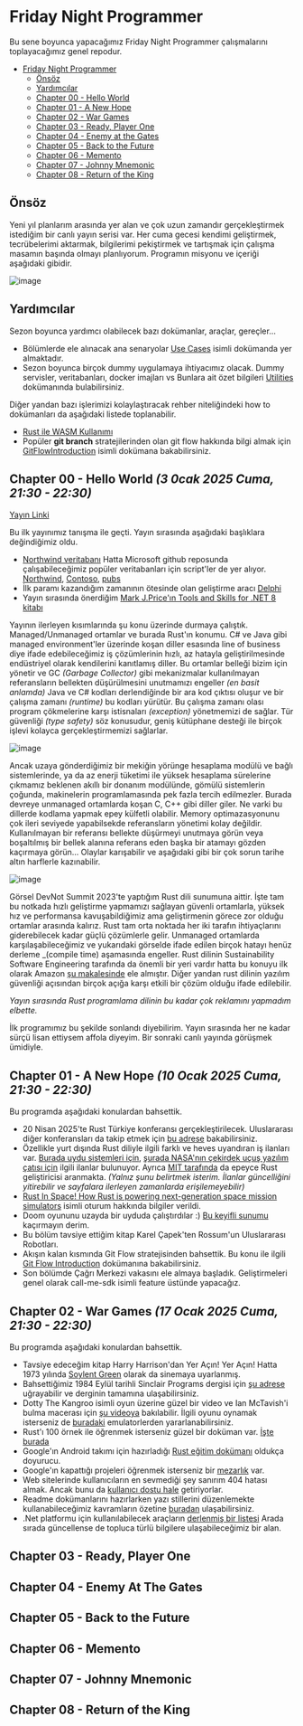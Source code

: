 # Friday Night Programmer

Bu sene boyunca yapacağımız Friday Night Programmer çalışmalarını toplayacağımız genel repodur.

- [Friday Night Programmer](#friday-night-programmer)
  - [Önsöz](#önsöz)
  - [Yardımcılar](#yardımcılar)
  - [Chapter 00 - Hello World](#chapter-00---hello-world-3-0cak-2025-cuma-2130---2230)
  - [Chapter 01 - A New Hope](#chapter-01---a-new-hope-10-ocak-2025-cuma-2130---2230)
  - [Chapter 02 - War Games](#chapter-02---war-games-17-ocak-2025-cuma-2130---2230)
  - [Chapter 03 - Ready, Player One](#chapter-03---ready-player-one)
  - [Chapter 04 - Enemy at the Gates](#chapter-04---enemy-at-the-gates)
  - [Chapter 05 - Back to the Future](#chapter-05---back-to-the-future)
  - [Chapter 06 - Memento](#chapter-06---memento)
  - [Chapter 07 - Johnny Mnemonic](#chapter-07---johnny-mnemonic)
  - [Chapter 08 - Return of the King](#chapter-08---return-of-the-king)

## Önsöz

Yeni yıl planlarım arasında yer alan ve çok uzun zamandır gerçekleştirmek istediğim bir canlı yayın serisi var. Her cuma gecesi kendimi geliştirmek, tecrübelerimi aktarmak, bilgilerimi pekiştirmek ve tartışmak için çalışma masamın başında olmayı planlıyorum. Programın misyonu ve içeriği aşağıdaki gibidir.

![image](https://github.com/user-attachments/assets/ae1e7a98-b7ba-45e2-85ce-5910012b601a)

## Yardımcılar

Sezon boyunca yardımcı olabilecek bazı dokümanlar, araçlar, gereçler...

- Bölümlerde ele alınacak ana senaryolar [Use Cases](./documents/UseCases.md) isimli dokümanda yer almaktadır.
- Sezon boyunca birçok dummy uygulamaya ihtiyacımız olacak. Dummy servisler, veritabanları, docker imajları vs Bunlara ait özet bilgileri [Utilities](./documents/Utilities.md) dokümanında bulabilirsiniz.

Diğer yandan bazı işlerimizi kolaylaştıracak rehber niteliğindeki how to dokümanları da aşağıdaki listede toplanabilir.

- [Rust ile WASM Kullanımı](./documents/RustAndWasm.md)
- Popüler **git branch** stratejilerinden olan git flow hakkında bilgi almak için [GitFlowIntroduction](./documents/GitFlowIntroduction.md) isimli dokümana bakabilirsiniz.

## Chapter 00 - Hello World _(3 0cak 2025 Cuma, 21:30 - 22:30)_

[Yayın Linki](https://www.youtube.com/live/K8ygZKn5zGQ?si=YqwmemtXDX4JOxp_)

Bu ilk yayınımız tanışma ile geçti. Yayın sırasında aşağıdaki başlıklara değindiğimiz oldu.

- [Northwind veritabanı](https://support.content.office.net/en-us/media/559a04f2-11b2-44b8-ae4a-92284d1576bd.png) Hatta Microsoft github reposunda çalışabileceğimiz popüler veritabanları için script'ler de yer alıyor. [Northwind](https://github.com/microsoft/sql-server-samples/blob/master/samples/databases/northwind-pubs/instnwnd.sql), [Contoso](https://github.com/microsoft/sql-server-samples/blob/master/samples/databases/contoso-data-warehouse/load-contoso-data-warehouse-to-sql-data-warehouse.sql), [pubs](https://github.com/microsoft/sql-server-samples/blob/master/samples/databases/northwind-pubs/instpubs.sql)
- İlk paramı kazandığım zamanının ötesinde olan geliştirme aracı [Delphi](https://winworldpc.com/product/delphi/2x)
- Yayın sırasında önerdiğim [Mark J.Price'ın Tools and Skills for .NET 8 kitabı](https://www.amazon.com/Tools-Skills-NET-practices-solutions/dp/183763520X)

Yayının ilerleyen kısımlarında şu konu üzerinde durmaya çalıştık. Managed/Unmanaged ortamlar ve burada Rust'ın konumu. C# ve Java gibi managed environment'ler üzerinde koşan diller esasında line of business diye ifade edebileceğimiz iş çözümlerinin hızlı, az hatayla geliştirilmesinde endüstriyel olarak kendilerini kanıtlamış diller. Bu ortamlar belleği bizim için yönetir ve GC _(Garbage Collector)_ gibi mekanizmalar kullanılmayan referansların bellekten düşürülmesini unutmamızı engeller _(en basit anlamda)_ Java ve C# kodları derlendiğinde bir ara kod çıktısı oluşur ve bir çalışma zamanı _(runtime)_ bu kodları yürütür. Bu çalışma zamanı olası program çökmelerine karşı istisnaları _(exception)_ yönetmemizi de sağlar. Tür güvenliği _(type safety)_ söz konusudur, geniş kütüphane desteği ile birçok işlevi kolayca gerçekleştirmemizi sağlarlar.

![image](https://github.com/user-attachments/assets/0e9a98df-ae54-46e4-82a2-541b23b550e3)

Ancak uzaya gönderdiğimiz bir mekiğin yörünge hesaplama modülü ve bağlı sistemlerinde, ya da az enerji tüketimi ile yüksek hesaplama sürelerine çıkmamız beklenen akıllı bir donanım modülünde, gömülü sistemlerin çoğunda, makinelerin programlamasında pek fazla tercih edilmezler. Burada devreye unmanaged ortamlarda koşan C, C++ gibi diller giler. Ne varki bu dillerde kodlama yapmak epey külfetli olabilir. Memory optimazasyonunu çok ileri seviyede yapabilsekde referansların yönetimi kolay değildir. Kullanılmayan bir referansı bellekte düşürmeyi unutmaya görün veya boşaltılmış bir bellek alanına referans eden başka bir atamayı gözden kaçırmaya görün... Olaylar karışabilir ve aşağıdaki gibi bir çok sorun tarihe altın harflerle kazınabilir.

![image](https://github.com/user-attachments/assets/02245767-aad3-453a-b0ed-c62f2e9b441e)

Görsel DevNot Summit 2023'te yaptığım Rust dili sunumuna aittir. İşte tam bu notkada hızlı geliştirme yapmamızı sağlayan güvenli ortamlarla, yüksek hız ve performansa kavuşabildiğimiz ama geliştirmenin görece zor olduğu ortamlar arasında kalırız. Rust tam orta noktada her iki tarafın ihtiyaçlarını giderebilecek kadar güçlü çözümlerle gelir. Unmanaged ortamlarda karşılaşabileceğimiz ve yukarıdaki görselde ifade edilen birçok hatayı henüz derleme _(compile time) aşamasında engeller. Rust dilinin Sustainability Software Engineering tarafında da önemli bir yeri vardır hatta bu konuyu ilk olarak Amazon [şu makalesinde](https://aws.amazon.com/blogs/opensource/sustainability-with-rust/) ele almıştır. Diğer yandan rust dilinin yazılım güvenliği açısından birçok açığa karşı etkili bir çözüm olduğu ifade edilebilir.

_Yayın sırasında Rust programlama dilinin bu kadar çok reklamını yapmadım elbette._

İlk programımız bu şekilde sonlandı diyebilirim. Yayın sırasında her ne kadar sürçü lisan ettiysem affola diyeyim. Bir sonraki canlı yayında görüşmek ümidiyle.

## Chapter 01 - A New Hope _(10 Ocak 2025 Cuma, 21:30 - 22:30)_

Bu programda aşağıdaki konulardan bahsettik.

- 20 Nisan 2025'te Rust Türkiye konferansı gerçekleştirilecek. Uluslararası diğer konferansları da takip etmek için [bu adrese](https://corrode.dev/blog/rust-conferences-2025/#rust-konf-turkiye) bakabilirsiniz.
- Özellikle yurt dışında Rust diliyle ilgili farklı ve heves uyandıran iş ilanları var. [Burada uydu sistemleri için](https://lynk.world/careers/?ashby_jid=9e9385e1-a6e5-4ccb-8cb7-6d3b9af1cd88), [şurada NASA'nın çekirdek uçuş yazılım çatısı için](https://stemgateway.nasa.gov/s/course-offering/a0BSJ000000KS9p2AG/flight-software-in-rust) ilgili ilanlar bulunuyor. Ayrıca [MIT tarafında](https://careers.ll.mit.edu/search/?createNewAlert=false&q=rust) da epeyce Rust geliştiricisi aranmakta. _(Yalnız şunu belirtmek isterim. İlanlar güncelliğini yitirebilir ve sayfalara ilerleyen zamanlarda erişilemeyebilir)_
- [Rust In Space! How Rust is powering next-generation space mission simulators](https://www.howtocodeit.com/articles/rust-in-space) isimli oturum hakkında bilgiler verildi.
- Doom oyununu uzayda bir uyduda çalıştırdılar :) [Bu keyifli sunumu](https://www.youtube.com/watch?v=GPHDbVPlmMk) kaçırmayın derim.
- Bu bölüm tavsiye ettiğim kitap Karel Çapek'ten Rossum'un Uluslararası Robotları.
- Akışın kalan kısmında Git Flow stratejisinden bahsettik. Bu konu ile ilgili [Git Flow Introduction](GitFlowIntroduction.md) dokümanına bakabilirsiniz.
- Son bölümde Çağrı Merkezi vakasını ele almaya başladık. Geliştirmeleri genel olarak call-me-sdk isimli feature üstünde yapacağız.

## Chapter 02 - War Games _(17 Ocak 2025 Cuma, 21:30 - 22:30)_

Bu programda aşağıdaki konulardan bahsettik.

- Tavsiye edeceğim kitap Harry Harrison'dan Yer Açın! Yer Açın! Hatta 1973 yılında [Soylent Green](https://www.imdb.com/title/tt0070723/) olarak da sinemaya uyarlanmış.
- Bahsettiğimiz 1984 Eylül tarihli Sinclair Programs dergisi için [şu adrese](https://ia601006.us.archive.org/2/items/sinclair-programs-23/SinclairPrograms23-Sep84.pdf) uğrayabilir ve derginin tamamına ulaşabilirsiniz.
- Dotty The Kangroo isimli oyun üzerine güzel bir video ve Ian McTavish'i bulma macerası için [şu videoya](https://www.youtube.com/watch?v=EbFN5dS_iuU) bakılabilir. İlgili oyunu oynamak isterseniz de [buradaki](https://spectrumcomputing.co.uk/entry/40761/ZX-Spectrum/Dotty_the_Kangaroo) emulatorlerden yararlanabilirsiniz.
- Rust'ı 100 örnek ile öğrenmek isterseniz güzel bir doküman var. [İşte burada](https://rust-exercises.com/100-exercises/)
- Google'ın Android takımı için hazırladığı [Rust eğitim dokümanı](https://google.github.io/comprehensive-rust/bare-metal.html) oldukça doyurucu.
- Google'ın kapattığı projeleri öğrenmek isterseniz bir [mezarlık](https://killedbygoogle.com/) var.
- Web sitelerinde kullanıcıların en sevmediği şey sanırım 404 hatası almak. Ancak bunu da [kullanıcı dostu hale](https://www.creativebloq.com/web-design/best-404-pages-812505) getiriyorlar.
- Readme dokümanlarını hazırlarken yazı stillerini düzenlemekte kullanabileceğimiz kavramların özetine [buradan](https://docs.github.com/en/get-started/writing-on-github/getting-started-with-writing-and-formatting-on-github/basic-writing-and-formatting-syntax) ulaşabilirsiniz.
- .Net platformu için kullanılabilecek araçların [derlenmiş bir listesi](https://github.com/quozd/awesome-dotnet?tab=readme-ov-file#tools) Arada sırada güncellense de topluca türlü bilgilere ulaşabileceğimiz bir alan.

## Chapter 03 - Ready, Player One

## Chapter 04 - Enemy At The Gates

## Chapter 05 - Back to the Future

## Chapter 06 - Memento

## Chapter 07 - Johnny Mnemonic

## Chapter 08 - Return of the King
